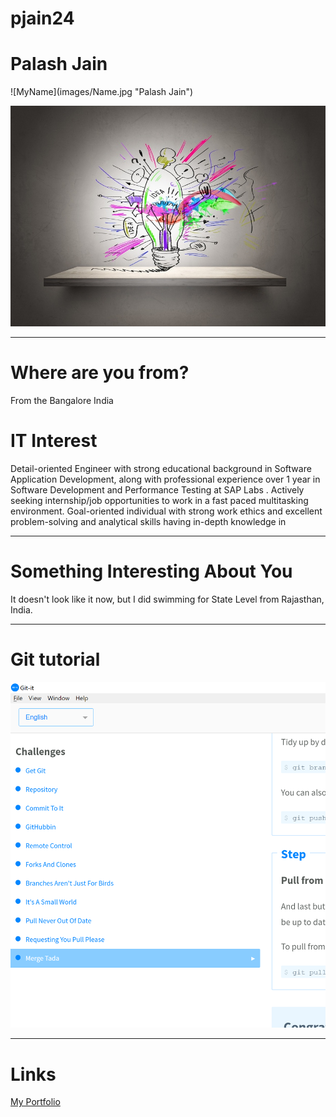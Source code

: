 # pjain24
<h1> Palash Jain</h1>
![MyName](images/Name.jpg "Palash Jain")

![MyHobby](images/Hobby.jpeg "Vegeta")
***
# Where are you from?

From the Bangalore India

# IT Interest

Detail-oriented Engineer with strong educational background in Software Application Development, along with professional experience over 1 year in Software Development and Performance Testing at SAP Labs . Actively seeking internship/job opportunities to work in a fast paced multitasking environment. Goal-oriented individual with strong work ethics and excellent problem-solving and analytical skills having in-depth knowledge in 

***
# Something Interesting About You

It doesn't look like it now, but I did swimming for State Level from Rajasthan, India.  
***
# Git tutorial

![Git Tutorial](images/badge.PNG "Result")

***
# Links
[My Portfolio](https://palashjain2801.github.io/Palash_Portfolio-/)
